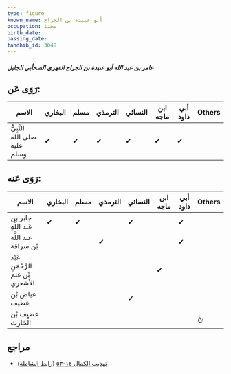 ```yaml
---
type: figure
known_name: أبو عبيدة بن الجراح
occupation: محدث
birth_date:
passing_date:
tahdhib_id: 3048
---
```

##### عامر بن عبد الله أبو عبيدة بن الجراح الفهري الصحأبي الجليل

## رَوَى عَن:
| الاسم                         | البخاري | مسلم | الترمذي | النسائي | ابن ماجه | أبي داود | Others |
| ----------------------------- | ------- | ---- | ------- | ------- | -------- | -------- | ------ |
| النَّبِيُّ صلى الله عليه وسلم | ✔       | ✔    | ✔       | ✔       | ✔        | ✔        |        |
## رَوَى عَنه:
| الاسم                             | البخاري | مسلم | الترمذي | النسائي | ابن ماجه | أبي داود | Others |
| --------------------------------- | ------- | ---- | ------- | ------- | -------- | -------- | ------ |
| جابر بن عَبد اللَّهِ              | ✔       | ✔    |         | ✔       |          | ✔        |        |
| عبد اللَّه بْن سراقة              |         |      | ✔       |         |          | ✔        |        |
| عَبْد الرَّحْمَنِ بْن غنم الأشعري |         |      |         |         | ✔        |          |        |
| عياض بْن غطيف                     |         |      |         | ✔       |          |          |        |
| غضيف بْن الْحَارِث                |         |      |         |         |          |          | بخ     |
## مراجع
- [تهذيب الكمال ١٤-٥٣](obsidian://open?vault=Tahdhib-al-Kamal&file=Figures/٣٠٤٨-عامر%20بن%20عبد%20الله%20أبو%20عبيدة%20بن%20الجراح%20الفهري%20الصحأبي%20الجليل) ([رابط الشاملة](https://shamela.ws/book/3722/6981))